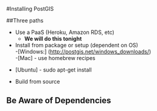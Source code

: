 #Installing PostGIS

##Three paths
* Use a PaaS (Heroku, Amazon RDS, etc)
  - <b>We will do this tonight</b>
* Install from package or setup (dependent on OS)<br>
 -[Windows:] (http://postgis.net/windows_downloads/)<br>
 -[Mac] - use homebrew recipes
 - [Ubuntu] - sudo apt-get install
* Build from source


## Be Aware of Dependencies

